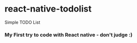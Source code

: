 # react-native-todolist

Simple TODO List 

### My First try to code with React native - don't judge  :)
